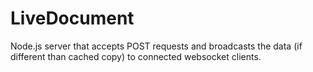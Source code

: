 LiveDocument
============

Node.js server that accepts POST requests and broadcasts the data (if different than cached copy) to connected websocket clients.
